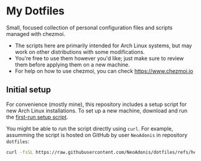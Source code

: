 # My Dotfiles

Small, focused collection of personal configuration files and scripts managed with chezmoi.

- The scripts here are primarily intended for Arch Linux systems, but may work on other distributions with some modifications.
- You're free to use them however you'd like; just make sure to review them before applying them on a new machine.
- For help on how to use chezmoi, you can check <https://www.chezmoi.io>

## Initial setup

For convenience (mostly mine), this repository includes a setup script for new Arch Linux installations. To set up a new machine, download and run the [first-run setup script](setup/setup_1st_run.sh).

You might be able to run the script directly using `curl`. For example, assumming the script is hosted on GitHub by user `NeoAdonis` in repository `dotfiles`:

```bash
curl -fsSL https://raw.githubusercontent.com/NeoAdonis/dotfiles/refs/heads/main/setup/setup_1st_run.sh | sudo bash -s -- [new_username] [shell=zsh|bash|fish]
```
